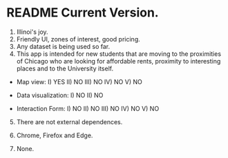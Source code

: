 # README Current Version.

1. Illinoi's joy.
2. Friendly UI, zones of interest, good pricing.
3. Any dataset is being used so far.
4. This app is intended for new students that are moving to the proximities of Chicago who are looking for affordable rents, proximity to interesting places and to the University itself.

- Map view:
I)   YES
II)  NO
III) NO
IV)  NO
V)   NO

- Data visualization:
I)   NO
II)  NO

- Interaction Form:
I)   NO
II)  NO
III) NO
IV)  NO
V)   NO

5. There are not external dependences.

6. Chrome, Firefox and Edge.

7. None.
